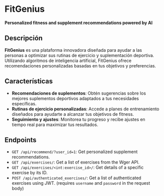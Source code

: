# FitGenius
**Personalized fitness and supplement recommendations powered by AI**

## Descripción

**FitGenius** es una plataforma innovadora diseñada para ayudar a las personas a optimizar sus rutinas de ejercicio y suplementación deportiva. Utilizando algoritmos de inteligencia artificial, FitGenius ofrece recomendaciones personalizadas basadas en tus objetivos y preferencias.

## Características

- **Recomendaciones de suplementos**: Obtén sugerencias sobre los mejores suplementos deportivos adaptados a tus necesidades específicas.
- **Rutinas de ejercicio personalizadas**: Accede a planes de entrenamiento diseñados para ayudarte a alcanzar tus objetivos de fitness.
- **Seguimiento y ajustes**: Monitorea tu progreso y recibe ajustes en tiempo real para maximizar tus resultados.

## Endpoints

- `GET /api/recommend/?user_id=1`: Get personalized supplement recommendations.
- `GET /api/exercises/`: Get a list of exercises from the Wger API.
- `GET /api/exercises/<int:exercise_id>/`: Get details of a specific exercise by its ID.
- `POST /api/authenticated_exercises/`: Get a list of authenticated exercises using JWT. (requires `username` and `password` in the request body)


